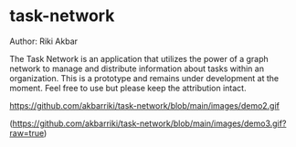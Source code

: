 # task-network

Author: Riki Akbar

The Task Network is an application that utilizes the power of a graph network to manage and distribute information about tasks within an organization. 
This is a prototype and remains under development at the moment. Feel free to use but please keep the attribution intact.

https://github.com/akbarriki/task-network/blob/main/images/demo2.gif


(https://github.com/akbarriki/task-network/blob/main/images/demo3.gif?raw=true)
